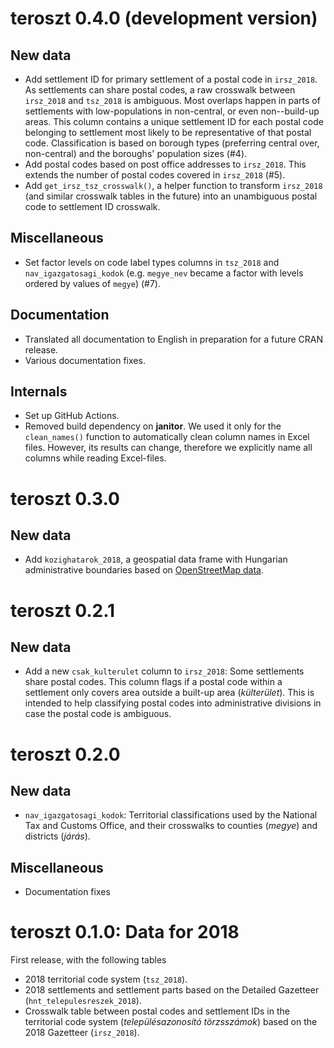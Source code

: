 # teroszt 0.4.0 (development version)

## New data

  * Add settlement ID for primary settlement of a postal code in `irsz_2018`. As
    settlements can share postal codes, a raw crosswalk between `irsz_2018` and
    `tsz_2018` is ambiguous. Most overlaps happen in parts of settlements with
    low-populations in non-central, or even non--build-up areas. This column
    contains a unique settlement ID for each postal code belonging to settlement
    most likely to be representative of that postal code. Classification is
    based on borough types (preferring central over, non-central) and the
    boroughs' population sizes (#4).
  * Add postal codes based on post office addresses to `irsz_2018`. This extends
    the number of postal codes covered in `irsz_2018` (#5).
  * Add `get_irsz_tsz_crosswalk()`, a helper function to transform `irsz_2018`
    (and similar crosswalk tables in the future) into an unambiguous postal code
    to settlement ID crosswalk.

## Miscellaneous

  * Set factor levels on code label types columns in `tsz_2018` and
    `nav_igazgatosagi_kodok` (e.g. `megye_nev` became a factor with levels
    ordered by values of `megye`) (#7).

## Documentation

  * Translated all documentation to English in preparation for a future CRAN
    release.
  * Various documentation fixes.

## Internals

  * Set up GitHub Actions.
  * Removed build dependency on **janitor**. We used it only for the
    `clean_names()` function to automatically clean column names in Excel files.
    However, its results can change, therefore we explicitly name all columns
    while reading Excel-files.

# teroszt 0.3.0

## New data

  * Add `kozighatarok_2018`, a geospatial data frame with Hungarian
    administrative boundaries based on [OpenStreetMap
    data](https://data2.openstreetmap.hu/hatarok/).

# teroszt 0.2.1

## New data

  * Add a new `csak_kulterulet` column to `irsz_2018`: Some settlements share
    postal codes. This column flags if a postal code within a settlement only
    covers area outside a built-up area (*külterület*). This is intended to help
    classifying postal codes into administrative divisions in case the postal
    code is ambiguous.

# teroszt 0.2.0

## New data

  * `nav_igazgatosagi_kodok`: Territorial classifications used by the National
    Tax and Customs Office, and their crosswalks to counties (*megye*) and
    districts (*járás*).

## Miscellaneous

  * Documentation fixes

# teroszt 0.1.0: Data for 2018

First release, with the following tables

  * 2018 territorial code system (`tsz_2018`).
  * 2018 settlements and settlement parts based on the Detailed Gazetteer
    (`hnt_telepulesreszek_2018`).
  * Crosswalk table between postal codes and settlement IDs in the territorial
    code system (*településazonosító törzsszámok*) based on the 2018 Gazetteer
    (`irsz_2018`).
